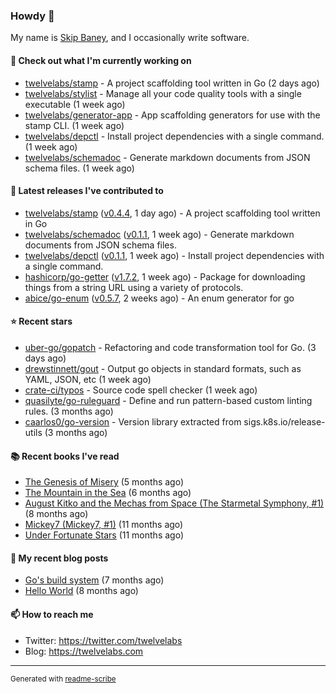 ### Howdy 👋

My name is [Skip Baney](https://twelvelabs.com), and I occasionally write software.

#### 👷 Check out what I'm currently working on

- [twelvelabs/stamp](https://github.com/twelvelabs/stamp) - A project scaffolding tool written in Go (2 days ago)
- [twelvelabs/stylist](https://github.com/twelvelabs/stylist) - Manage all your code quality tools with a single executable (1 week ago)
- [twelvelabs/generator-app](https://github.com/twelvelabs/generator-app) - App scaffolding generators for use with the stamp CLI. (1 week ago)
- [twelvelabs/depctl](https://github.com/twelvelabs/depctl) - Install project dependencies with a single command. (1 week ago)
- [twelvelabs/schemadoc](https://github.com/twelvelabs/schemadoc) - Generate markdown documents from JSON schema files. (1 week ago)

#### 🔭 Latest releases I've contributed to

- [twelvelabs/stamp](https://github.com/twelvelabs/stamp) ([v0.4.4](https://github.com/twelvelabs/stamp/releases/tag/v0.4.4), 1 day ago) - A project scaffolding tool written in Go
- [twelvelabs/schemadoc](https://github.com/twelvelabs/schemadoc) ([v0.1.1](https://github.com/twelvelabs/schemadoc/releases/tag/v0.1.1), 1 week ago) - Generate markdown documents from JSON schema files.
- [twelvelabs/depctl](https://github.com/twelvelabs/depctl) ([v0.1.1](https://github.com/twelvelabs/depctl/releases/tag/v0.1.1), 1 week ago) - Install project dependencies with a single command.
- [hashicorp/go-getter](https://github.com/hashicorp/go-getter) ([v1.7.2](https://github.com/hashicorp/go-getter/releases/tag/v1.7.2), 1 week ago) - Package for downloading things from a string URL using a variety of protocols.
- [abice/go-enum](https://github.com/abice/go-enum) ([v0.5.7](https://github.com/abice/go-enum/releases/tag/v0.5.7), 2 weeks ago) - An enum generator for go

#### ⭐ Recent stars

- [uber-go/gopatch](https://github.com/uber-go/gopatch) - Refactoring and code transformation tool for Go. (3 days ago)
- [drewstinnett/gout](https://github.com/drewstinnett/gout) - Output go objects in standard formats, such as YAML, JSON, etc (1 week ago)
- [crate-ci/typos](https://github.com/crate-ci/typos) - Source code spell checker (1 week ago)
- [quasilyte/go-ruleguard](https://github.com/quasilyte/go-ruleguard) - Define and run pattern-based custom linting rules. (3 months ago)
- [caarlos0/go-version](https://github.com/caarlos0/go-version) - Version library extracted from sigs.k8s.io/release-utils (3 months ago)

#### 📚 Recent books I've read

- [The Genesis of Misery](https://www.goodreads.com/review/show/4961676783?utm_medium=api&amp;utm_source=rss) (5 months ago)
- [The Mountain in the Sea](https://www.goodreads.com/review/show/5027288300?utm_medium=api&amp;utm_source=rss) (6 months ago)
- [August Kitko and the Mechas from Space (The Starmetal Symphony, #1)](https://www.goodreads.com/review/show/5100246985?utm_medium=api&amp;utm_source=rss) (8 months ago)
- [Mickey7 (Mickey7, #1)](https://www.goodreads.com/review/show/4962790910?utm_medium=api&amp;utm_source=rss) (11 months ago)
- [Under Fortunate Stars](https://www.goodreads.com/review/show/4813809207?utm_medium=api&amp;utm_source=rss) (11 months ago)

#### 📜 My recent blog posts

- [Go&#39;s build system](https://twelvelabs.com/2023/01/02/go-build-system/) (7 months ago)
- [Hello World](https://twelvelabs.com/2022/11/20/hello-world/) (8 months ago)

#### 📫 How to reach me

- Twitter: <https://twitter.com/twelvelabs>
- Blog: <https://twelvelabs.com>

---

<sup>Generated with [readme-scribe](https://github.com/muesli/readme-scribe)</sup>
